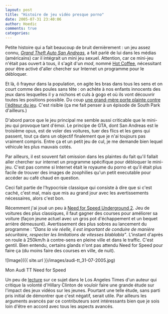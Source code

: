 ```yaml
---
layout: post
title: "Histoire de jeu vidéo presque porno"
date: 2005-07-31 23:40:06
author: Hoedic
comments: true
categories: 
---
```



Petite histoire qui a fait beaucoup de bruit dernièrement : un jeu assez connu, *[Grand Theft Auto San Andreas](http://www.gta-sanandreas.com/)*, a fait parlé de lui dans les médias (américains) car il intégrait un mini jeu sexuel. Attention, car ce mini-jeu n'était pas ouvert à tous, il s'agit d'un *mod*, nommé [Hot Coffee](http://www.gtasanandreas.net/news/single.php?id=1469), nécessitant pour être activé d'aller chercher sur Internet un programme pour le débloquer.

Et là, ô frayeur dans la population, on agite les bras dans tous les sens et on court comme des poules sans tête : on achète à nos enfants innocents des jeux dans lesquelles il y a nichons et culs à gogo et où ils vont découvrir toutes les positions possible. Du coup [une grand-mère porte plainte contre l'éditeur du jeu](http://www.theregister.co.uk/2005/07/28/granny_gta_suit/). C'est risible (ça me fait penser à un épisode de South Park d'ailleurs.)

D'abord parce que le jeu principal me semble aussi criticable que le mini-jeu qui provoque tant d'émoi. Le principe de GTA, dont San Andreas est le troisième opus, est de voler des voitures, tuer des flics et les gens qui passent, tout ça dans un objectif finalement que je n'ai toujours pas vraiment compris. Entre ça et un petit jeu de cul, je me demande bien lequel véhicule les plus mauvais cotés.

Par ailleurs, il est souvent fait omission dans les plaintes du fait qu'il fallait aller chercher sur internet un programme spécifique pour débloquer le mini-jeu. C'est pas comme si Internet était le royaume du porno et qu'il était plus facile de trouver des images de zoophilies qu'un petit executable pour accéder au café chaud en question.

Ceci fait partie de l'hypocrisie classique qui consiste à dire que si c'est caché, c'est mal, mais que mis au grand jour avec les avertissements nécessaires, alors c'est bon.

Récemment j'ai joué un peu à [Need for Speed Underground 2](http://www.eagames.com/official/nfs/underground2/us/home.jsp). Jeu de voitures des plus classiques, il faut gagner des courses pour améliorer sa voiture (façon jeune actuel avec un gros pot d'échappement et un bequet arrière démeusuré). Avertissement des plus sobres au lancement du programme : *"Dans la vie réelle, il est important de conduire de manière sécuritaire, respecter les limitations de vitesses blablabla"*. L'instant d'après on roule à 250km/h à contre-sens en pleine ville et dans le traffic. C'est gentil. Bien entendu, certains glands n'ont pas attendu Need for Speed pour faire ça (du moins faire des courses en ville, de nuit).

![Image]({{ site.url }}/images/audi-tt_31-07-2005.jpg)
<div class="photoattrib">Mon Audi TT Need for Speed</div>



Un peu de [lecture](http://www.latimes.com/news/opinion/commentary/la-oe-johnson27jul27,0,1432940.story) sur ce sujet dans le Los Angeles Times d'un auteur qui critique la volonté d'Hillary Clinton de vouloir faire une grande étude sur l'impact des jeux vidéos sur les jeunes. Pourtant une telle étude, sans parti pris initial de démontrer que c'est négatif, serait utile. Par ailleurs les arguments avancés par ce contributeurs sont intéressants bien que je sois loin d'être en accord avec tous les aspects avancés.